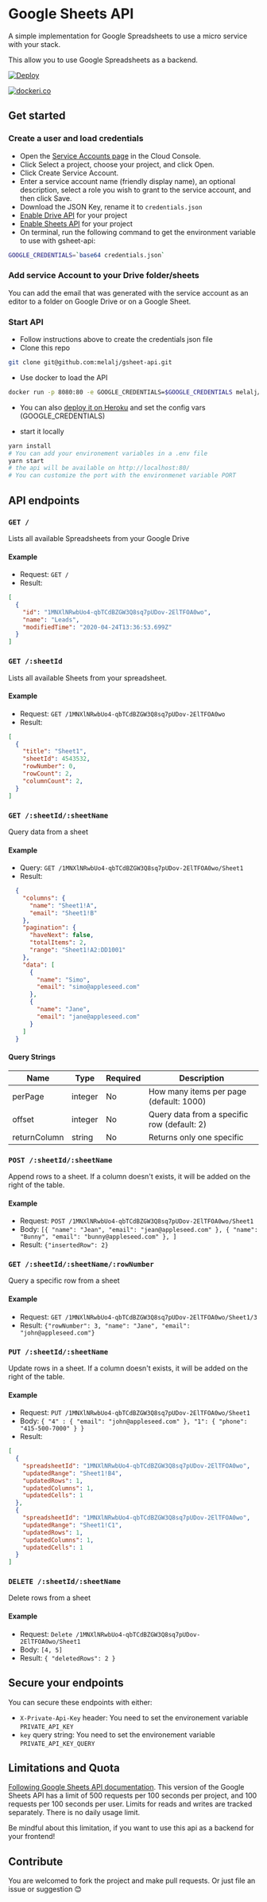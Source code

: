 # Google Sheets API

A simple implementation for Google Spreadsheets to use a micro service with your stack.

This allow you to use Google Spreadsheets as a backend.

[![Deploy](https://www.herokucdn.com/deploy/button.svg)](https://heroku.com/deploy?template=https://github.com/melalj/gsheet-api)

[![dockeri.co](https://dockeri.co/image/melalj/gsheet-api)](https://hub.docker.com/r/melalj/gsheet-api)

## Get started

### Create a user and load credentials

- Open the [Service Accounts page](https://console.cloud.google.com/iam-admin/serviceaccounts) in the Cloud Console.
- Click Select a project, choose your project, and click Open.
- Click Create Service Account.
- Enter a service account name (friendly display name), an optional description, select a role you wish to grant to the service account, and then click Save.
- Download the JSON Key, rename it to `credentials.json`
- [Enable Drive API](https://console.developers.google.com/apis/api/drive.googleapis.com/overview) for your project
- [Enable Sheets API](https://console.developers.google.com/apis/api/sheets.googleapis.com/overview) for your project
- On terminal, run the following command to get the environment variable to use with gsheet-api:

```sh
GOOGLE_CREDENTIALS=`base64 credentials.json`
```

### Add service Account to your Drive folder/sheets

You can add the email that was generated with the service account as an editor to a folder on Google Drive or on a Google Sheet.

### Start API

- Follow instructions above to create the credentials json file
- Clone this repo

```sh
git clone git@github.com:melalj/gsheet-api.git
```

- Use docker to load the API

```sh
docker run -p 8080:80 -e GOOGLE_CREDENTIALS=$GOOGLE_CREDENTIALS melalj/gsheet-api
```

- You can also [deploy it on Heroku](https://heroku.com/deploy?template=https://github.com/melalj/gsheet-api) and set the config vars (GOOGLE_CREDENTIALS)

- start it locally

```sh
yarn install
# You can add your environement variables in a .env file
yarn start
# the api will be available on http://localhost:80/
# You can customize the port with the environmenet variable PORT
```

## API endpoints

### `GET /`

Lists all available Spreadsheets from your Google Drive

#### Example

- Request: `GET /`
- Result:

```json
[
  {
    "id": "1MNXlNRwbUo4-qbTCdBZGW3Q8sq7pUDov-2ElTFOA0wo",
    "name": "Leads",
    "modifiedTime": "2020-04-24T13:36:53.699Z"
  }
]
```

### `GET /:sheetId`

Lists all available Sheets from your spreadsheet.

#### Example

- Request: `GET /1MNXlNRwbUo4-qbTCdBZGW3Q8sq7pUDov-2ElTFOA0wo`
- Result:

```json
[
  {
    "title": "Sheet1",
    "sheetId": 4543532,
    "rowNumber": 0,
    "rowCount": 2,
    "columnCount": 2,
  }
]
```

### `GET /:sheetId/:sheetName`

Query data from a sheet

#### Example

- Query: `GET /1MNXlNRwbUo4-qbTCdBZGW3Q8sq7pUDov-2ElTFOA0wo/Sheet1`
- Result:

```json
  {
    "columns": {
      "name": "Sheet1!A",
      "email": "Sheet1!B"
    },
    "pagination": {
      "haveNext": false,
      "totalItems": 2,
      "range": "Sheet1!A2:DD1001"
    },
    "data": [
      {
        "name": "Simo",
        "email": "simo@appleseed.com"
      },
      {
        "name": "Jane",
        "email": "jane@appleseed.com"
      }
    ]
  }
```

#### Query Strings

| Name | Type | Required | Description |
| ----- | ---- | -------- | ----------- |
| perPage | integer | No | How many items per page (default: 1000) |
| offset | integer | No | Query data from a specific row (default: 2) |
| returnColumn | string | No | Returns only one specific |

### `POST /:sheetId/:sheetName`

Append rows to a sheet.
If a column doesn't exists, it will be added on the right of the table.

#### Example

- Request: `POST /1MNXlNRwbUo4-qbTCdBZGW3Q8sq7pUDov-2ElTFOA0wo/Sheet1`
- Body: `[{ "name": "Jean", "email": "jean@appleseed.com" }, { "name": "Bunny", "email": "bunny@appleseed.com" }, ]`
- Result: `{"insertedRow": 2}`

### `GET /:sheetId/:sheetName/:rowNumber`

Query a specific row from a sheet

#### Example

- Request: `GET /1MNXlNRwbUo4-qbTCdBZGW3Q8sq7pUDov-2ElTFOA0wo/Sheet1/3`
- Result: `{"rowNumber": 3, "name": "Jane", "email": "john@appleseed.com"}`

### `PUT /:sheetId/:sheetName`

Update rows in a sheet.
If a column doesn't exists, it will be added on the right of the table.

#### Example

- Request: `PUT /1MNXlNRwbUo4-qbTCdBZGW3Q8sq7pUDov-2ElTFOA0wo/Sheet1`
- Body: `{ "4" : { "email": "john@appleseed.com" }, "1": { "phone": "415-500-7000" } }`
- Result:

```json
[
  {
    "spreadsheetId": "1MNXlNRwbUo4-qbTCdBZGW3Q8sq7pUDov-2ElTFOA0wo",
    "updatedRange": "Sheet1!B4",
    "updatedRows": 1,
    "updatedColumns": 1,
    "updatedCells": 1
  },
  {
    "spreadsheetId": "1MNXlNRwbUo4-qbTCdBZGW3Q8sq7pUDov-2ElTFOA0wo",
    "updatedRange": "Sheet1!C1",
    "updatedRows": 1,
    "updatedColumns": 1,
    "updatedCells": 1
  }
]
```

### `DELETE /:sheetId/:sheetName`

Delete rows from a sheet

#### Example

- Request: `Delete /1MNXlNRwbUo4-qbTCdBZGW3Q8sq7pUDov-2ElTFOA0wo/Sheet1`
- Body: `[4, 5]`
- Result: `{ "deletedRows": 2 }`

## Secure your endpoints

You can secure these endpoints with either:

- `X-Private-Api-Key` header: You need to set the environement variable `PRIVATE_API_KEY`
- `key` query string: You need to set the environement variable `PRIVATE_API_KEY_QUERY`

## Limitations and Quota

[Following Google Sheets API documentation](https://developers.google.com/sheets/api/limits). This version of the Google Sheets API has a limit of 500 requests per 100 seconds per project, and 100 requests per 100 seconds per user. Limits for reads and writes are tracked separately. There is no daily usage limit.

Be mindful about this limitation, if you want to use this api as a backend for your frontend!

## Contribute

You are welcomed to fork the project and make pull requests. Or just file an issue or suggestion 😊
